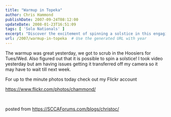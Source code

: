 ```yaml
---
title: "Warmup in Topeka"
author: Chris Hammond
publishDate: 2007-09-24T08:12:00
updateDate: 2008-01-23T16:51:09
tags: [ 'Solo Nationals' ]
excerpt: "Discover the excitement of spinning a solstice in this engaging blog post. Stay updated with the latest photos on Flickr for more thrilling content."
url: /2007/warmup-in-topeka  # Use the generated URL with year
---
```

<P>The warmup was great yesterday, we got to scrub in the Hoosiers for Tues/Wed. Also figured out that it is possible to spin a solstice! I took video yesterday but am having issues getting it transferred off my camera so it may have to wait till next week.</P> <P>For up to the minute photos today check out my Flickr account</P> <P><A href="https://www.flickr.com/photos/chammond/">https://www.flickr.com/photos/chammond/</A></P> <P mce_keep="true">&nbsp;</P> posted from <a href="https://SCCAForums.com/blogs/christoc/">https://SCCAForums.com/blogs/christoc/</a>


